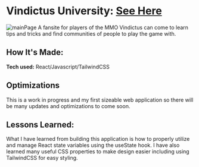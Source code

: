 # Vindictus University: [See Here](https://chimerical-gnome-44fd17.netlify.app/)
![mainPage](https://github.com/Nathan-Gonzales/vindi-site/assets/105566893/20e178fb-d04b-41dc-b332-59a55e0ef87b)
A fansite for players of the MMO Vindictus can come to learn tips and tricks and find communities of people to play the game with.


## How It's Made:

**Tech used:** React/Javascript/TailwindCSS

## Optimizations

This is a work in progress and my first sizeable web application so there will be many updates and optimizations to come soon.

## Lessons Learned:

What I have learned from building this application is how to properly utilize and manage React state variables using the useState hook. 
I have also learned many useful CSS properties to make design easier including using TailwindCSS for easy styling.


